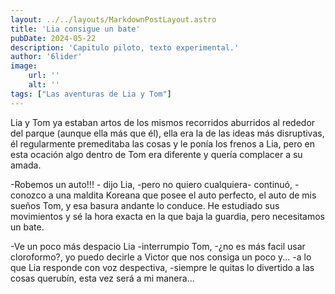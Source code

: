 ```yaml
--- 
layout: ../../layouts/MarkdownPostLayout.astro
title: 'Lia consigue un bate'
pubDate: 2024-05-22
description: 'Capitulo piloto, texto experimental.'
author: '6lider'
image:
    url: ''
    alt: ''
tags: ["Las aventuras de Lia y Tom"]
---
```

<!-- Fin frontmatter -->
<!-- Esta es una pequeña historia cuasi-real con unas gotas de picardia, pisquitas de erotismo y un gran misterio, así que, quedense hasta el final mis queridos lectores y sacien su sed con mi caliz.

Había salido temprano del trabajo 
Me decía que estaba dopada 
me preocupé 
usé el taladro y no funcionó
fuimos por unas bebidas y ella pensó que tomaría una bebida alcohólica, supongo que no dejé una buena impresión antes de irme, sus labios probaron los electrolitos del suero despues de tanta insistencia, alegaba que no le gustaban por lo salado, para mi sorpresa me dijo que esta dulce y que normalmente el suero de uva es el del sabor desagradable, Pasamos frente a una farmacia  -->
<!-- Esta es una pequeña historia cuasi-real con unas gotas de picardia, piscas de erotismo y un gran misterio, así que, quedense hasta el final mis queridos lectores y sacien su sed con mi caliz.  -->

Lia y Tom ya estaban artos de los mismos recorridos aburridos al rededor del parque (aunque ella más que él), ella era la de las ideas más disruptivas, él regularmente premeditaba las cosas y le ponía los frenos a Lia, pero en esta ocación algo dentro de Tom era diferente y quería complacer a su amada.

-Robemos un auto!!! - dijo Lia, -pero no quiero cualquiera- continuó, -conozco a una maldita Koreana que posee el auto perfecto, el auto de mis sueños Tom, y esa basura andante lo conduce. He estudiado sus movimientos y sé la hora exacta en la que baja la guardia, pero necesitamos un bate.

-Ve un poco más despacio Lia -interrumpio Tom, -¿no es más facil usar cloroformo?, yo puedo decirle a Victor que nos consiga un poco y... -a lo que Lia responde con voz despectiva, -siempre le quitas lo divertido a las cosas querubín, esta vez será a mi manera... 